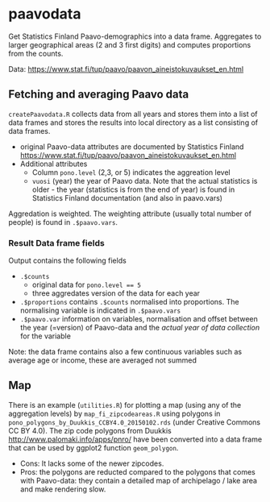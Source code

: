 # paavodata
Get Statistics Finland Paavo-demographics into a data frame. Aggregates to larger geographical areas (2 and 3 first digits) and computes proportions from the counts.

Data: https://www.stat.fi/tup/paavo/paavon_aineistokuvaukset_en.html

## Fetching and averaging Paavo data

`createPaavodata.R` collects data from all years and stores them into a list of data frames and stores the 
results into local directory as a list consisting of data frames. 

  - original Paavo-data attributes are documented by Statistics Finland https://www.stat.fi/tup/paavo/paavon_aineistokuvaukset_en.html
  - Additional attributes
    - Column `pono.level` (2,3, or 5) indicates the aggreation level
    -  `vuosi` (year) the year of Paavo data. Note that the actual statistics is older - the year (statistics is from the end of year) is found in Statistics Finland documentation (and also in paavo.vars)

Aggredation is weighted. The weighting attribute (usually total number of people) is found in `.$paavo.vars`.

### Result Data frame fields

Output contains the following fields
 - `.$counts`
   - original data for `pono.level == 5`
   - three aggredates version of the data for each year
 - `.$proportions` contains `.$counts` normalised into proportions. The normalising variable is indicated in `.$paavo.vars`  
 - `.$paavo.var` information on variables, normalisation and offset between the year (=version) of Paavo-data and the *actual year of data collection* for the variable

Note: the data frame contains also a few continuous variables such as average age or income, these are averaged not summed

## Map

There is an example (`utilities.R`) for plotting a map (using any of the aggregation levels) by `map_fi_zipcodeareas.R` using polygons in `pono_polygons_by_Duukkis_CCBY4.0_20150102.rds` (under Creative Commons CC BY 4.0). The zip code polygons from Duukkis http://www.palomaki.info/apps/pnro/ have been converted into a data frame that can be used by ggplot2 function `geom_polygon`. 

  - Cons: It lacks some of the newer zipcodes. 
  - Pros: the polygons are reducted compared to the polygons that comes with Paavo-data: they contain a detailed map of archipelago / lake area and make rendering slow. 


